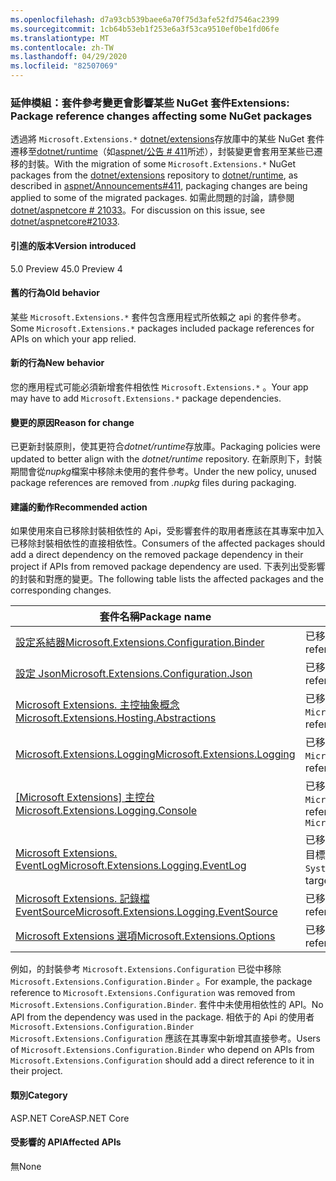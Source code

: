 ```yaml
---
ms.openlocfilehash: d7a93cb539baee6a70f75d3afe52fd7546ac2399
ms.sourcegitcommit: 1cb64b53eb1f253e6a3f53ca9510ef0be1fd06fe
ms.translationtype: MT
ms.contentlocale: zh-TW
ms.lasthandoff: 04/29/2020
ms.locfileid: "82507069"
---
```

### <a name="extensions-package-reference-changes-affecting-some-nuget-packages"></a><span data-ttu-id="04650-101">延伸模組：套件參考變更會影響某些 NuGet 套件</span><span class="sxs-lookup"><span data-stu-id="04650-101">Extensions: Package reference changes affecting some NuGet packages</span></span>

<span data-ttu-id="04650-102">透過將 `Microsoft.Extensions.*` [dotnet/extensions](https://github.com/dotnet/extensions)存放庫中的某些 NuGet 套件遷移至[dotnet/runtime](https://github.com/dotnet/runtime)（如[aspnet/公告 # 411](https://github.com/aspnet/Announcements/issues/411)所述），封裝變更會套用至某些已遷移的封裝。</span><span class="sxs-lookup"><span data-stu-id="04650-102">With the migration of some `Microsoft.Extensions.*` NuGet packages from the [dotnet/extensions](https://github.com/dotnet/extensions) repository to [dotnet/runtime](https://github.com/dotnet/runtime), as described in [aspnet/Announcements#411](https://github.com/aspnet/Announcements/issues/411), packaging changes are being applied to some of the migrated packages.</span></span> <span data-ttu-id="04650-103">如需此問題的討論，請參閱[dotnet/aspnetcore # 21033](https://github.com/dotnet/aspnetcore/issues/21033)。</span><span class="sxs-lookup"><span data-stu-id="04650-103">For discussion on this issue, see [dotnet/aspnetcore#21033](https://github.com/dotnet/aspnetcore/issues/21033).</span></span>

#### <a name="version-introduced"></a><span data-ttu-id="04650-104">引進的版本</span><span class="sxs-lookup"><span data-stu-id="04650-104">Version introduced</span></span>

<span data-ttu-id="04650-105">5.0 Preview 4</span><span class="sxs-lookup"><span data-stu-id="04650-105">5.0 Preview 4</span></span>

#### <a name="old-behavior"></a><span data-ttu-id="04650-106">舊的行為</span><span class="sxs-lookup"><span data-stu-id="04650-106">Old behavior</span></span>

<span data-ttu-id="04650-107">某些 `Microsoft.Extensions.*` 套件包含應用程式所依賴之 api 的套件參考。</span><span class="sxs-lookup"><span data-stu-id="04650-107">Some `Microsoft.Extensions.*` packages included package references for APIs on which your app relied.</span></span>

#### <a name="new-behavior"></a><span data-ttu-id="04650-108">新的行為</span><span class="sxs-lookup"><span data-stu-id="04650-108">New behavior</span></span>

<span data-ttu-id="04650-109">您的應用程式可能必須新增套件相依性 `Microsoft.Extensions.*` 。</span><span class="sxs-lookup"><span data-stu-id="04650-109">Your app may have to add `Microsoft.Extensions.*` package dependencies.</span></span>

#### <a name="reason-for-change"></a><span data-ttu-id="04650-110">變更的原因</span><span class="sxs-lookup"><span data-stu-id="04650-110">Reason for change</span></span>

<span data-ttu-id="04650-111">已更新封裝原則，使其更符合*dotnet/runtime*存放庫。</span><span class="sxs-lookup"><span data-stu-id="04650-111">Packaging policies were updated to better align with the *dotnet/runtime* repository.</span></span> <span data-ttu-id="04650-112">在新原則下，封裝期間會從*nupkg*檔案中移除未使用的套件參考。</span><span class="sxs-lookup"><span data-stu-id="04650-112">Under the new policy, unused package references are removed from *.nupkg* files during packaging.</span></span>

#### <a name="recommended-action"></a><span data-ttu-id="04650-113">建議的動作</span><span class="sxs-lookup"><span data-stu-id="04650-113">Recommended action</span></span>

<span data-ttu-id="04650-114">如果使用來自已移除封裝相依性的 Api，受影響套件的取用者應該在其專案中加入已移除封裝相依性的直接相依性。</span><span class="sxs-lookup"><span data-stu-id="04650-114">Consumers of the affected packages should add a direct dependency on the removed package dependency in their project if APIs from removed package dependency are used.</span></span> <span data-ttu-id="04650-115">下表列出受影響的封裝和對應的變更。</span><span class="sxs-lookup"><span data-stu-id="04650-115">The following table lists the affected packages and the corresponding changes.</span></span>

|<span data-ttu-id="04650-116">套件名稱</span><span class="sxs-lookup"><span data-stu-id="04650-116">Package name</span></span>|<span data-ttu-id="04650-117">變更描述</span><span class="sxs-lookup"><span data-stu-id="04650-117">Change description</span></span>|
|------------|------------------|
|[<span data-ttu-id="04650-118">設定系結器</span><span class="sxs-lookup"><span data-stu-id="04650-118">Microsoft.Extensions.Configuration.Binder</span></span>](https://nuget.org/packages/Microsoft.Extensions.Configuration.Binder)|<span data-ttu-id="04650-119">已移除的參考`Microsoft.Extensions.Configuration`</span><span class="sxs-lookup"><span data-stu-id="04650-119">Removed reference to `Microsoft.Extensions.Configuration`</span></span>|
|[<span data-ttu-id="04650-120">設定 Json</span><span class="sxs-lookup"><span data-stu-id="04650-120">Microsoft.Extensions.Configuration.Json</span></span>](https://nuget.org/packages/Microsoft.Extensions.Configuration.Json)    |<span data-ttu-id="04650-121">已移除的參考`System.Threading.Tasks.Extensions`</span><span class="sxs-lookup"><span data-stu-id="04650-121">Removed reference to `System.Threading.Tasks.Extensions`</span></span>|
|[<span data-ttu-id="04650-122">Microsoft Extensions. 主控抽象概念</span><span class="sxs-lookup"><span data-stu-id="04650-122">Microsoft.Extensions.Hosting.Abstractions</span></span>](https://nuget.org/packages/Microsoft.Extensions.Hosting.Abstractions)|<span data-ttu-id="04650-123">已移除的參考`Microsoft.Extensions.Logging.Abstractions`</span><span class="sxs-lookup"><span data-stu-id="04650-123">Removed reference to `Microsoft.Extensions.Logging.Abstractions`</span></span>|
|[<span data-ttu-id="04650-124">Microsoft.Extensions.Logging</span><span class="sxs-lookup"><span data-stu-id="04650-124">Microsoft.Extensions.Logging</span></span>](https://nuget.org/packages/Microsoft.Extensions.Logging)                          |<span data-ttu-id="04650-125">已移除的參考`Microsoft.Extensions.Configuration.Binder`</span><span class="sxs-lookup"><span data-stu-id="04650-125">Removed reference to `Microsoft.Extensions.Configuration.Binder`</span></span>|
|<span data-ttu-id="04650-126">[[Microsoft Extensions] 主控台](https://nuget.org/packages/Microsoft.Extensions.Logging.Console)</span><span class="sxs-lookup"><span data-stu-id="04650-126">[Microsoft.Extensions.Logging.Console](https://nuget.org/packages/Microsoft.Extensions.Logging.Console)</span></span>          |<span data-ttu-id="04650-127">已移除的參考`Microsoft.Extensions.Configuration.Abstractions`</span><span class="sxs-lookup"><span data-stu-id="04650-127">Removed reference to `Microsoft.Extensions.Configuration.Abstractions`</span></span>|
|[<span data-ttu-id="04650-128">Microsoft Extensions. EventLog</span><span class="sxs-lookup"><span data-stu-id="04650-128">Microsoft.Extensions.Logging.EventLog</span></span>](https://nuget.org/packages/Microsoft.Extensions.Logging.EventLog)        |<span data-ttu-id="04650-129">已移除 `System.Diagnostics.EventLog` .NET Framework 4.6.1 目標 Framework 標記的參考</span><span class="sxs-lookup"><span data-stu-id="04650-129">Removed reference to `System.Diagnostics.EventLog` for the .NET Framework 4.6.1 target framework moniker</span></span>|
|[<span data-ttu-id="04650-130">Microsoft Extensions. 記錄檔 EventSource</span><span class="sxs-lookup"><span data-stu-id="04650-130">Microsoft.Extensions.Logging.EventSource</span></span>](https://nuget.org/packages/Microsoft.Extensions.Logging.EventSource)  |<span data-ttu-id="04650-131">已移除的參考`System.Threading.Tasks.Extensions`</span><span class="sxs-lookup"><span data-stu-id="04650-131">Removed reference to `System.Threading.Tasks.Extensions`</span></span>|
|[<span data-ttu-id="04650-132">Microsoft Extensions 選項</span><span class="sxs-lookup"><span data-stu-id="04650-132">Microsoft.Extensions.Options</span></span>](https://nuget.org/packages/Microsoft.Extensions.Options)                          |<span data-ttu-id="04650-133">已移除的參考`System.ComponentModel.Annotations`</span><span class="sxs-lookup"><span data-stu-id="04650-133">Removed reference to `System.ComponentModel.Annotations`</span></span>|

<span data-ttu-id="04650-134">例如，的封裝參考 `Microsoft.Extensions.Configuration` 已從中移除 `Microsoft.Extensions.Configuration.Binder` 。</span><span class="sxs-lookup"><span data-stu-id="04650-134">For example, the package reference to `Microsoft.Extensions.Configuration` was removed from `Microsoft.Extensions.Configuration.Binder`.</span></span> <span data-ttu-id="04650-135">套件中未使用相依性的 API。</span><span class="sxs-lookup"><span data-stu-id="04650-135">No API from the dependency was used in the package.</span></span> <span data-ttu-id="04650-136">相依于的 Api 的使用者 `Microsoft.Extensions.Configuration.Binder` `Microsoft.Extensions.Configuration` 應該在其專案中新增其直接參考。</span><span class="sxs-lookup"><span data-stu-id="04650-136">Users of `Microsoft.Extensions.Configuration.Binder` who depend on APIs from `Microsoft.Extensions.Configuration` should add a direct reference to it in their project.</span></span>

#### <a name="category"></a><span data-ttu-id="04650-137">類別</span><span class="sxs-lookup"><span data-stu-id="04650-137">Category</span></span>

<span data-ttu-id="04650-138">ASP.NET Core</span><span class="sxs-lookup"><span data-stu-id="04650-138">ASP.NET Core</span></span>

#### <a name="affected-apis"></a><span data-ttu-id="04650-139">受影響的 API</span><span class="sxs-lookup"><span data-stu-id="04650-139">Affected APIs</span></span>

<span data-ttu-id="04650-140">無</span><span class="sxs-lookup"><span data-stu-id="04650-140">None</span></span>

<!--

#### Affected APIs

Not detectable via API analysis

-->
